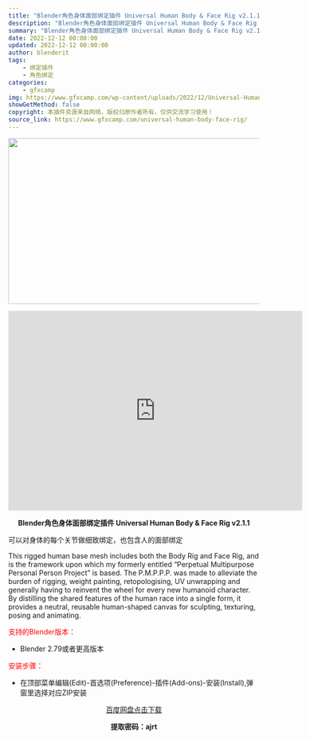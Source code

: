 ```yaml
---
title: "Blender角色身体面部绑定插件 Universal Human Body & Face Rig v2.1.1"
description: "Blender角色身体面部绑定插件 Universal Human Body & Face Rig v2.1.1 可以对身体的每个关节做细致绑定，也包含人的面部绑定 This rigged h..."
summary: "Blender角色身体面部绑定插件 Universal Human Body & Face Rig v2.1.1 可以对身体的每个关节做细致绑定，也包含人的面部绑定 This rigged h..."
date: 2022-12-12 00:00:00
updated: 2022-12-12 00:00:00
author: blenderit
tags: 
    - 绑定插件
    - 角色绑定
categories:
    - gfxcamp
img: https://www.gfxcamp.com/wp-content/uploads/2022/12/Universal-Human-Body-Face-Rig.jpg
showGetMethod: false
copyright: 本插件资源来自网络，版权归原作者所有，仅供交流学习使用！
source_link: https://www.gfxcamp.com/universal-human-body-face-rig/
---
```

<div><p><img decoding="async" class="aligncenter size-full wp-image-108844" src="https://www.gfxcamp.com/wp-content/uploads/2022/12/Universal-Human-Body-Face-Rig.jpg" data-src="https://www.gfxcamp.com/wp-content/uploads/2022/12/Universal-Human-Body-Face-Rig.jpg" alt="" width="590" height="332" data-srcset="https://www.gfxcamp.com/wp-content/uploads/2022/12/Universal-Human-Body-Face-Rig.jpg 590w, https://www.gfxcamp.com/wp-content/uploads/2022/12/Universal-Human-Body-Face-Rig-150x84.jpg 150w" data-sizes="(max-width: 590px) 100vw, 590px"></p><p style="text-align: center;"><iframe loading="lazy" src="https://player.youku.com/embed/XNTkyNjM0NzQ0MA==" width="590" height="400" frameborder="0" allowfullscreen="allowfullscreen" data-mce-fragment="1"></iframe></p><p style="text-align: center;"><strong>Blender角色身体面部绑定插件 Universal Human Body &amp; Face Rig v2.1.1</strong></p><p>可以对身体的每个关节做细致绑定，也包含人的面部绑定</p><p>This rigged human base mesh includes both the Body Rig and Face Rig, and is the framework upon which my formerly entitled “Perpetual Multipurpose Personal Person Project” is based. The P.M.P.P.P. was made to alleviate the burden of rigging, weight painting, retopologising, UV unwrapping and generally having to reinvent the wheel for every new humanoid character. By distilling the shared features of the human race into a single form, it provides a neutral, reusable human-shaped canvas for sculpting, texturing, posing and animating.</p><p style="text-align: left;"><span style="color: #ff0000;">支持的Blender版本：</span></p><ul>
<li style="text-align: left;">Blender 2.79或者更高版本</li>
</ul><p style="text-align: left;"><span style="color: #ff0000;">安装步骤：</span></p><ul>
<li>在顶部菜单编辑(Edit)-首选项(Preference)-插件(Add-ons)-安装(Install),弹窗里选择对应ZIP安装</li>
</ul><p style="text-align: center;"><a class="maxbutton-3 maxbutton maxbutton-baidu" target="_blank" rel="noopener" href="https://pan.baidu.com/s/1Hzx0AkFvzhcorSMpwOrOkg?pwd=ajrt"><span class="mb-text">百度网盘点击下载</span></a></p><p style="text-align: center;"><strong>提取密码：ajrt</strong></p></div>